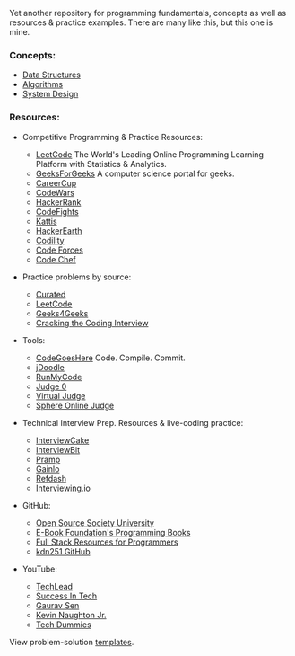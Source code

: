 Yet another repository for programming fundamentals, concepts as well as resources & practice examples.
There are many like this, but this one is mine.

### Concepts:

* [Data Structures](DataStructures)
* [Algorithms](Algorithms)
* [System Design](SystemDesign)

### Resources:

* Competitive Programming & Practice Resources:
    * [LeetCode](https://leetcode.com/) The World's Leading Online Programming Learning Platform with Statistics & Analytics.
    * [GeeksForGeeks](https://www.geeksforgeeks.org/) A computer science portal for geeks.
    * [CareerCup](https://www.careercup.com/)
    * [CodeWars](https://www.codewars.com/)
    * [HackerRank](https://www.hackerrank.com/)
    * [CodeFights](https://codefights.com/)
    * [Kattis](https://open.kattis.com/)
    * [HackerEarth](https://www.hackerearth.com)
    * [Codility](https://codility.com/programmers/lessons/1-iterations/)
    * [Code Forces](http://codeforces.com/problemset)
    * [Code Chef](https://www.codechef.com/)

* Practice problems by source:
    * [Curated](Practice/Curated)
    * [LeetCode](Practice/LeetCode)
    * [Geeks4Geeks](Practice/Geeks4Geeks)
    * [Cracking the Coding Interview](Practice/CrackingTheCodingInterview)

* Tools:
    * [CodeGoesHere](https://github.com/1nv1n/code-goes-here) Code. Compile. Commit.
    * [jDoodle](https://www.jdoodle.com/faq)
    * [RunMyCode](https://runmycode.online/)
    * [Judge 0](https://api.judge0.com/)
    * [Virtual Judge](https://vjudge.net/)
    * [Sphere Online Judge](http://www.spoj.com/)

* Technical Interview Prep. Resources & live-coding practice:
    * [InterviewCake](https://www.interviewcake.com/)
    * [InterviewBit](https://www.interviewbit.com/)
    * [Pramp](https://www.pramp.com/)
    * [Gainlo](http://www.gainlo.co/)
    * [Refdash](https://refdash.com/)
    * [Interviewing.io](https://www.interviewing.io/)

* GitHub:
    * [Open Source Society University](https://github.com/ossu/computer-science)
    * [E-Book Foundation's Programming Books](https://github.com/EbookFoundation/free-programming-books)
    * [Full Stack Resources for Programmers](https://github.com/charlax/professional-programming)
    * [kdn251 GitHub](https://github.com/kdn251/interviews)

* YouTube:
    * [TechLead](https://www.youtube.com/channel/UC4xKdmAXFh4ACyhpiQ_3qBw)
    * [Success In Tech](https://www.youtube.com/channel/UC-vYrOAmtrx9sBzJAf3x_xw)
    * [Gaurav Sen](https://www.youtube.com/channel/UCRPMAqdtSgd0Ipeef7iFsKw)
    * [Kevin Naughton Jr.](https://www.youtube.com/channel/UCKvwPt6BifPP54yzH99ff1g)
    * [Tech Dummies](https://www.youtube.com/channel/UCn1XnDWhsLS5URXTi5wtFTA)

View problem-solution [templates](Template).
